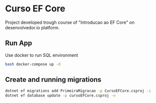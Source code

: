 # Curso EF Core

Project developed trough course of "Introducao ao EF Core" on desenvolvedor.io platform.

## Run App

Use docker to run SQL environment

```bash
bash docker-compose up -d 
```

## Create and running migrations

```bash
dotnet ef migrations add PrimeiraMigracao -p CursoEFCore.csproj -i 
dotnet ef database update -p cursoEFCore.csproj -v 
```
